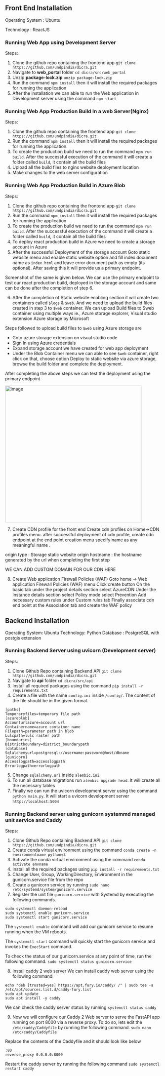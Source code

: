 ## Front End Installation

Operating System : Ubuntu

Technology : ReactJS

### Running Web App  using Development Server

Steps:
1.	Clone the github repo containing the frontend app ```git clone https://github.com/undpindia/dicra.git```
2.	Navigate to **web_portal** folder ```cd dicra/src/web_portal```
3.	Unzip **package-lock.zip** ```unzip package-lock.zip```
4.	Run the command ```npm install``` then it will install the required packages for running the application
5.	After the installation we can able to run the Web application in Development server using the command ```npm start```

### Running Web App Production Build In a web Server(Nginx)

Steps:
1.	Clone the github repo containing the frontend app ```git clone https://github.com/undpindia/dicra.git```
2.	Run the command ```npm install``` then it will install the required packages for running the application.
3.	To create the production build we need to run the command ```npm run build```. After the successful execution of the command it will create a folder called ```build```, it contain all the build files
4.	Upload all the build files to nginx website deployment location
5.	Make changes to the web server configuration

### Running Web App Production Build in Azure Blob

Steps:
1.	Clone the github repo containing the frontend app ```git clone https://github.com/undpindia/dicra.git```
2.	Run the command ```npm install``` then it will install the required packages for running the application
3.	To create the production build we need to run the command ```npm run build```. After the successful execution of the command it will create a folder called ```build```, it contain all the build files
4.	To deploy react production build in Azure we need to create a storage account in Azure
5.	After the successful Deployment of the storage account Goto static website menu and enable static website option and fill index document name as ```index.html``` and leave error document path as empty (its optional). After saving this it will provide us a primary endpoint.

Screenshot of the same is given below. We can use the primary endpoint to test our react production build, deployed in the storage account and same can be done after the completion of step 6.


6.	After the completion of Static website enabling section it will create two containers called ```$logs``` & ```$web```. And we need to upload the build files created in step 3 to ```$web``` container. We can upload Build files to $web container using multiple ways ie., Azure storage explorer, Visual studio extension Azure storage by Microsoft

Steps followed to upload build files to ```$web``` using Azure storage are

- Goto azure storage extension on visual studio code 
- Sign In using Azure credentials
- Expand storage account we have created for web app deployment
- Under the Blob Container menu we can able to see ```$web``` container, right click on that, choose option Deploy to static website via azure storage,  browse the build folder and complete the deployment.

After completing the above steps we can test the deployment using the primary endpoint 

<img width="443" alt="image" src="https://user-images.githubusercontent.com/42402451/157679960-274faefe-d73b-4383-95c0-aecd46c7d544.png">


7.	Create CDN profile for the front end 
Create cdn profiles on Home->CDN profiles menu. 
after successful deployment of cdn profile, create cdn endpoint at the end point creation menu specify name as any meaningful name . 

origin type : Storage static website 
origin hostname : the hostname generated by the url when completing the first step

WE CAN ADD CUSTOM DOMAIN FOR OUR CDN HERE

8.	Create Web application Firewall Policies (WAF)
Goto home -> Web application Firewall Policies (WAF) menu
Click create button
On the basic tab under the project details section select AzureCDN 
         	Under the Instance details section select Policy mode select Prevention
	Add necessary custom rules under Custom rules tab
     	Finally associate cdn end point at the Association tab and create the WAF policy


## Backend Installation

Operating System: Ubuntu
Technology: Python
Database : PostgreSQL with postgis extension

### Running Backend Server using uvicorn (Development server)

Steps:
1.	Clone Github Repo containing Backend API ```git clone https://github.com/undpindia/dicra.git```
2.	Navigate to **api** folder ```cd dicra/src/api```
3.	Install all required packages using the command ```pip install -r requirements.txt```
4.	Create a file with the name ```config.ini``` inside ```/config/```. The content of the file should be in the given format.

```
[paths]
Temporaryfiles=temporary file path
[azureblob]
Accounturlazure=account url
Containername=azure container name
Filepath=parameter path in blob
Lulcpath=lulc raster path
[boundaries]
Districtboundary=district_boundarypath
[database]
Sqlalchemyurl=postgresql://username:password@host/dbname
[gunicorn]
Accesslogpath=accesslogpath
Errorlogpath=errorlogpath
```
5. 	Change ```sqlalchemy.url``` inside ```alembic.ini```
6.	To run all database migrations run ```alembic upgrade head```. It will create  all the necessary tables
7.	Finally we can run the uvicorn development server using the command ```python main.py```. It will start a uvicorn development server ```http://localhost:5004```
	
### Running Backend server using gunicorn systemmd managed unit service and Caddy

Steps:
1.	Clone Github Repo containing Backend API ```git clone https://github.com/undpindia/dicra.git```
2.	Create conda virtual environment using the command ```conda create -n environmentname python=3```
3.	Activate the conda virtual environment using the command ```conda activate envname```  
4.	Install all the required packages using ```pip install -r requirements.txt```
5.	Change User, Group, WorkingDirectory, Environment in the  gunicorn.service file from the repo
6.	Create a gunicorn service by running ```sudo nano /etc/systemd/system/gunicorn.service```
7.	Register the unit file ```gunicorn.service``` with Systemd by executing the following commands.
```
sudo systemctl daemon-reload
sudo systemctl enable gunicorn.service
sudo systemctl start gunicorn.service
```

The ```systemctl enable``` command will add our gunicorn service to resume running when the VM reboots.

The ```systemctl start``` command will quickly start the gunicorn service and invokes the ```ExecStart``` command.

To check the status of our gunicorn.service at any point of time, run the following command.
```sudo systemctl status gunicorn.service ```

8.	Install caddy 2 web server
We can install caddy web server using the following command

```
echo "deb [trusted=yes] https://apt.fury.io/caddy/ /" | sudo tee -a /etc/apt/sources.list.d/caddy-fury.list
sudo apt update
sudo apt install -y caddy
```

We can check the caddy server status by running 
```systemctl status caddy```

9.	Now we will configure our Caddy 2 Web server to serve the FastAPI app running on port 8000 via a reverse proxy. To do so, lets edit the ```/etc/caddy/Caddyfile``` by running the following command. ```sudo nano /etc/caddy/Caddyfile```

Replace the contents of the Caddyfile and it should look like below
```
:80
reverse_proxy 0.0.0.0:8000
```

Restart the caddy server by running the following command
```sudo systemctl restart caddy```
